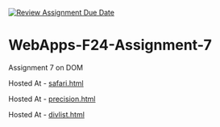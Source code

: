 [![Review Assignment Due Date](https://classroom.github.com/assets/deadline-readme-button-22041afd0340ce965d47ae6ef1cefeee28c7c493a6346c4f15d667ab976d596c.svg)](https://classroom.github.com/a/NPDM3uFp)
# WebApps-F24-Assignment-7
Assignment 7 on DOM

Hosted At - [safari.html](https://44-563-webapps-f24.github.io/44563-webapps-f24-assignment7-roshini-n/safari.html)

Hosted At - [precision.html](https://44-563-webapps-f24.github.io/44563-webapps-f24-assignment7-roshini-n/precision.html)

Hosted At - [divlist.html](https://44-563-webapps-f24.github.io/44563-webapps-f24-assignment7-roshini-n/divlist.html)
